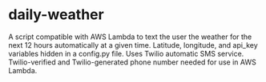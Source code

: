 # daily-weather
A script compatible with AWS Lambda to text the user the weather for the next 12 hours automatically at a given time.
Latitude, longitude, and api_key variables hidden in a config.py file. Uses Twilio automatic SMS service. Twilio-verified and Twilio-generated phone number needed for use in AWS Lambda.
